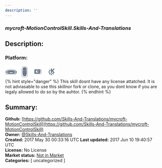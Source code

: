 ```yaml
---
description: ''
---
```


### _mycroft-MotionControlSkill.Skills-And-Translations_  
## Description:  
  
  
  
### Platform:  
 ![Mark I](../.gitbook/assets/mark-1-icon.png)  ![Mark II](../.gitbook/assets/mark-2-icon.png)  ![Picroft](../.gitbook/assets/picroft-icon.png)  ![plasmoid](../.gitbook/assets/kde.png)   
{% hint style="danger" %}
This skill dosnt have any license attatched. It is not adviasable to use this skillnor fork or clone, as you dont know if you are legaly allowed to do so by the auhtor.
{% endhint %}
  
## Summary:  
**Github:** [https://github.com/Skills-And-Translations/mycroft-MotionControlSkill](https://github.com/Skills-And-Translations/mycroft-MotionControlSkill)  
**Owner:** [@Skills-And-Translations](https://github.com/Skills-And-Translations)  
**Created:** 2017 May 30 00:33:16 UTC  **Last updated:** 2017 Jun 10 19:40:57 UTC  
**License:** No License  
**Market status:** [Not in Market](https://market.mycroft.ai/skill/)  
**Categories:** [ uncategorized ]   
